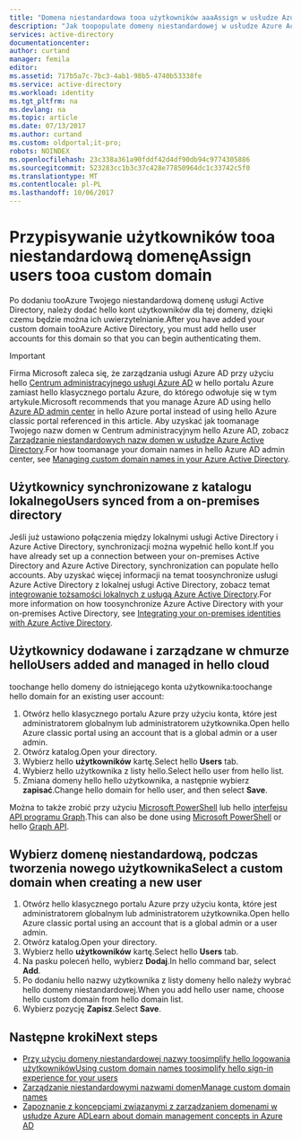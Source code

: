 ```yaml
---
title: "Domena niestandardowa tooa użytkowników aaaAssign w usłudze Azure Active Directory | Dokumentacja firmy Microsoft"
description: "Jak toopopulate domeny niestandardowej w usłudze Azure Active Directory z kontami użytkowników."
services: active-directory
documentationcenter: 
author: curtand
manager: femila
editor: 
ms.assetid: 717b5a7c-7bc3-4ab1-98b5-4740b53338fe
ms.service: active-directory
ms.workload: identity
ms.tgt_pltfrm: na
ms.devlang: na
ms.topic: article
ms.date: 07/13/2017
ms.author: curtand
ms.custom: oldportal;it-pro;
robots: NOINDEX
ms.openlocfilehash: 23c338a361a90fddf42d4df90db94c9774305886
ms.sourcegitcommit: 523283cc1b3c37c428e77850964dc1c33742c5f0
ms.translationtype: MT
ms.contentlocale: pl-PL
ms.lasthandoff: 10/06/2017
---
```

# <a name="assign-users-tooa-custom-domain"></a><span data-ttu-id="ce405-103">Przypisywanie użytkowników tooa niestandardową domenę</span><span class="sxs-lookup"><span data-stu-id="ce405-103">Assign users tooa custom domain</span></span>
<span data-ttu-id="ce405-104">Po dodaniu tooAzure Twojego niestandardową domenę usługi Active Directory, należy dodać hello kont użytkowników dla tej domeny, dzięki czemu będzie można ich uwierzytelnianie.</span><span class="sxs-lookup"><span data-stu-id="ce405-104">After you have added your custom domain tooAzure Active Directory, you must add hello user accounts for this domain so that you can begin authenticating them.</span></span>

> [!IMPORTANT]
> <span data-ttu-id="ce405-105">Firma Microsoft zaleca się, że zarządzania usługi Azure AD przy użyciu hello [Centrum administracyjnego usługi Azure AD](https://aad.portal.azure.com) w hello portalu Azure zamiast hello klasycznego portalu Azure, do którego odwołuje się w tym artykule.</span><span class="sxs-lookup"><span data-stu-id="ce405-105">Microsoft recommends that you manage Azure AD using hello [Azure AD admin center](https://aad.portal.azure.com) in hello Azure portal instead of using hello Azure classic portal referenced in this article.</span></span> <span data-ttu-id="ce405-106">Aby uzyskać jak toomanage Twojego nazw domen w Centrum administracyjnym hello Azure AD, zobacz [Zarządzanie niestandardowych nazw domen w usłudze Azure Active Directory](active-directory-domains-manage-azure-portal.md).</span><span class="sxs-lookup"><span data-stu-id="ce405-106">For how toomanage your domain names in hello Azure AD admin center, see [Managing custom domain names in your Azure Active Directory](active-directory-domains-manage-azure-portal.md).</span></span>

## <a name="users-synced-from-a-on-premises-directory"></a><span data-ttu-id="ce405-107">Użytkownicy synchronizowane z katalogu lokalnego</span><span class="sxs-lookup"><span data-stu-id="ce405-107">Users synced from a on-premises directory</span></span>
<span data-ttu-id="ce405-108">Jeśli już ustawiono połączenia między lokalnymi usługi Active Directory i Azure Active Directory, synchronizacji można wypełnić hello kont.</span><span class="sxs-lookup"><span data-stu-id="ce405-108">If you have already set up a connection between your on-premises Active Directory and Azure Active Directory, synchronization can populate hello accounts.</span></span> <span data-ttu-id="ce405-109">Aby uzyskać więcej informacji na temat toosynchronize usługi Azure Active Directory z lokalnej usługi Active Directory, zobacz temat [integrowanie tożsamości lokalnych z usługą Azure Active Directory](active-directory-aadconnect.md).</span><span class="sxs-lookup"><span data-stu-id="ce405-109">For more information on how toosynchronize Azure Active Directory with your on-premises Active Directory, see [Integrating your on-premises identities with Azure Active Directory](active-directory-aadconnect.md).</span></span>

## <a name="users-added-and-managed-in-hello-cloud"></a><span data-ttu-id="ce405-110">Użytkownicy dodawane i zarządzane w chmurze hello</span><span class="sxs-lookup"><span data-stu-id="ce405-110">Users added and managed in hello cloud</span></span>
<span data-ttu-id="ce405-111">toochange hello domeny do istniejącego konta użytkownika:</span><span class="sxs-lookup"><span data-stu-id="ce405-111">toochange hello domain for an existing user account:</span></span>

1. <span data-ttu-id="ce405-112">Otwórz hello klasycznego portalu Azure przy użyciu konta, które jest administratorem globalnym lub administratorem użytkownika.</span><span class="sxs-lookup"><span data-stu-id="ce405-112">Open hello Azure classic portal using an account that is a global admin or a user admin.</span></span>
2. <span data-ttu-id="ce405-113">Otwórz katalog.</span><span class="sxs-lookup"><span data-stu-id="ce405-113">Open your directory.</span></span>
3. <span data-ttu-id="ce405-114">Wybierz hello **użytkowników** kartę.</span><span class="sxs-lookup"><span data-stu-id="ce405-114">Select hello **Users** tab.</span></span>
4. <span data-ttu-id="ce405-115">Wybierz hello użytkownika z listy hello.</span><span class="sxs-lookup"><span data-stu-id="ce405-115">Select hello user from hello list.</span></span>
5. <span data-ttu-id="ce405-116">Zmiana domeny hello hello użytkownika, a następnie wybierz **zapisać**.</span><span class="sxs-lookup"><span data-stu-id="ce405-116">Change hello domain for hello user, and then select **Save**.</span></span>

<span data-ttu-id="ce405-117">Można to także zrobić przy użyciu [Microsoft PowerShell](https://msdn.microsoft.com/library/azure/e1ef403f-3347-4409-8f46-d72dafa116e0#BKMK_ManageDomains) lub hello [interfejsu API programu Graph](https://msdn.microsoft.com/Library/Azure/Ad/Graph/api/domains-operations).</span><span class="sxs-lookup"><span data-stu-id="ce405-117">This can also be done using [Microsoft PowerShell](https://msdn.microsoft.com/library/azure/e1ef403f-3347-4409-8f46-d72dafa116e0#BKMK_ManageDomains) or hello [Graph API](https://msdn.microsoft.com/Library/Azure/Ad/Graph/api/domains-operations).</span></span>

## <a name="select-a-custom-domain-when-creating-a-new-user"></a><span data-ttu-id="ce405-118">Wybierz domenę niestandardową, podczas tworzenia nowego użytkownika</span><span class="sxs-lookup"><span data-stu-id="ce405-118">Select a custom domain when creating a new user</span></span>
1. <span data-ttu-id="ce405-119">Otwórz hello klasycznego portalu Azure przy użyciu konta, które jest administratorem globalnym lub administratorem użytkownika.</span><span class="sxs-lookup"><span data-stu-id="ce405-119">Open hello Azure classic portal using an account that is a global admin or a user admin.</span></span>
2. <span data-ttu-id="ce405-120">Otwórz katalog.</span><span class="sxs-lookup"><span data-stu-id="ce405-120">Open your directory.</span></span>
3. <span data-ttu-id="ce405-121">Wybierz hello **użytkowników** kartę.</span><span class="sxs-lookup"><span data-stu-id="ce405-121">Select hello **Users** tab.</span></span>
4. <span data-ttu-id="ce405-122">Na pasku poleceń hello, wybierz **Dodaj**.</span><span class="sxs-lookup"><span data-stu-id="ce405-122">In hello command bar, select **Add**.</span></span>
5. <span data-ttu-id="ce405-123">Po dodaniu hello nazwy użytkownika z listy domeny hello należy wybrać hello domeny niestandardowej.</span><span class="sxs-lookup"><span data-stu-id="ce405-123">When you add hello user name, choose hello custom domain from hello domain list.</span></span>
6. <span data-ttu-id="ce405-124">Wybierz pozycję **Zapisz**.</span><span class="sxs-lookup"><span data-stu-id="ce405-124">Select **Save**.</span></span>

## <a name="next-steps"></a><span data-ttu-id="ce405-125">Następne kroki</span><span class="sxs-lookup"><span data-stu-id="ce405-125">Next steps</span></span>
* [<span data-ttu-id="ce405-126">Przy użyciu domeny niestandardowej nazwy toosimplify hello logowania użytkowników</span><span class="sxs-lookup"><span data-stu-id="ce405-126">Using custom domain names toosimplify hello sign-in experience for your users</span></span>](active-directory-add-domain.md)
* [<span data-ttu-id="ce405-127">Zarządzanie niestandardowymi nazwami domen</span><span class="sxs-lookup"><span data-stu-id="ce405-127">Manage custom domain names</span></span>](active-directory-add-manage-domain-names.md)
* [<span data-ttu-id="ce405-128">Zapoznanie z koncepcjami związanymi z zarządzaniem domenami w usłudze Azure AD</span><span class="sxs-lookup"><span data-stu-id="ce405-128">Learn about domain management concepts in Azure AD</span></span>](active-directory-add-domain-concepts.md)

